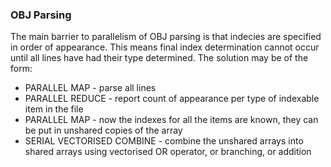 ### OBJ Parsing ###

The main barrier to parallelism of OBJ parsing is that indecies are specified in order of appearance. This means final
index determination cannot occur until all lines have had their type determined. The solution may be of the form:

 * PARALLEL MAP - parse all lines
 * PARALLEL REDUCE - report count of appearance per type of indexable item in the file
 * PARALLEL MAP - now the indexes for all the items are known, they can be put in unshared copies of the array
 * SERIAL VECTORISED COMBINE - combine the unshared arrays into shared arrays using vectorised OR operator, or
 branching, or addition

